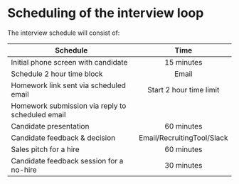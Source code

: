 # Scheduling of the interview loop

The interview schedule will consist of:

| Schedule                                         |            Time            |
| ------------------------------------------------ | :------------------------: |
| Initial phone screen with candidate              |         15 minutes         |
| Schedule 2 hour time block                       |           Email            |
| Homework link sent via scheduled email           |  Start 2 hour time limit   |
| Homework submission via reply to scheduled email |                            |
| Candidate presentation                           |         60 minutes         |
| Candidate feedback & decision                    | Email/RecruitingTool/Slack |
| Sales pitch for a hire                           |         60 minutes         |
| Candidate feedback session for a no-hire         |         30 minutes         |
